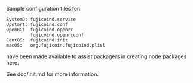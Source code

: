 Sample configuration files for:
```
SystemD: fujicoind.service
Upstart: fujicoind.conf
OpenRC:  fujicoind.openrc
         fujicoind.openrcconf
CentOS:  fujicoind.init
macOS:   org.fujicoin.fujicoind.plist
```
have been made available to assist packagers in creating node packages here.

See doc/init.md for more information.
